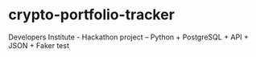 # crypto-portfolio-tracker
Developers Institute - Hackathon project – Python + PostgreSQL + API + JSON + Faker
test
